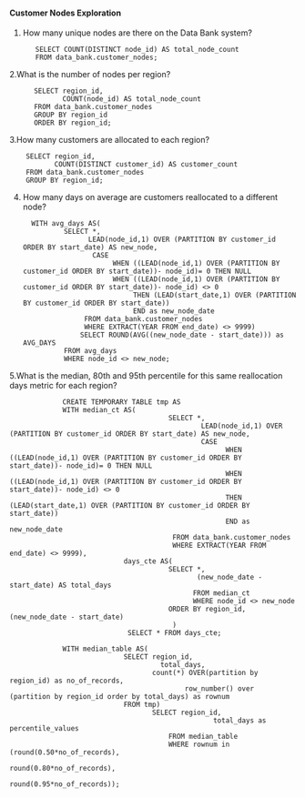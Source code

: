 #### Customer Nodes Exploration

1. How many unique nodes are there on the Data Bank system?

          SELECT COUNT(DISTINCT node_id) AS total_node_count
          FROM data_bank.customer_nodes;

2.What is the number of nodes per region?

          SELECT region_id,
                 COUNT(node_id) AS total_node_count
          FROM data_bank.customer_nodes
          GROUP BY region_id
          ORDER BY region_id;

3.How many customers are allocated to each region?

        SELECT region_id,
               COUNT(DISTINCT customer_id) AS customer_count
        FROM data_bank.customer_nodes
        GROUP BY region_id;

4. How many days on average are customers reallocated to a different node?

         WITH avg_days AS(
                 SELECT *, 
                       LEAD(node_id,1) OVER (PARTITION BY customer_id ORDER BY start_date) AS new_node,
                        CASE 
                             WHEN ((LEAD(node_id,1) OVER (PARTITION BY customer_id ORDER BY start_date))- node_id)= 0 THEN NULL
                             WHEN ((LEAD(node_id,1) OVER (PARTITION BY customer_id ORDER BY start_date))- node_id) <> 0
                                  THEN (LEAD(start_date,1) OVER (PARTITION BY customer_id ORDER BY start_date))
                                  END as new_node_date
		              FROM data_bank.customer_nodes
		              WHERE EXTRACT(YEAR FROM end_date) <> 9999)       
		             SELECT ROUND(AVG((new_node_date - start_date))) as AVG_DAYS
                 FROM avg_days 
                 WHERE node_id <> new_node;
                                 
5.What is the median, 80th and 95th percentile for this same reallocation days metric for each region?

                 CREATE TEMPORARY TABLE tmp AS
                 WITH median_ct AS(
				                           SELECT *, 
					                               LEAD(node_id,1) OVER (PARTITION BY customer_id ORDER BY start_date) AS new_node,
					                               CASE 
						                                 WHEN ((LEAD(node_id,1) OVER (PARTITION BY customer_id ORDER BY start_date))- node_id)= 0 THEN NULL
						                                 WHEN ((LEAD(node_id,1) OVER (PARTITION BY customer_id ORDER BY start_date))- node_id) <> 0
						                                 THEN (LEAD(start_date,1) OVER (PARTITION BY customer_id ORDER BY start_date))
						                                 END as new_node_date
				                            FROM data_bank.customer_nodes
				                            WHERE EXTRACT(YEAR FROM end_date) <> 9999),
                                days_cte AS(
                                           SELECT *,
                                                  (new_node_date - start_date) AS total_days
			                                     FROM median_ct
			                                     WHERE node_id <> new_node
                                           ORDER BY region_id, (new_node_date - start_date)
                                            )
                                 SELECT * FROM days_cte;
                   
                 WITH median_table AS(
                                SELECT region_id, 
	                                     total_days, 
                                       count(*) OVER(partition by region_id) as no_of_records,
				                               row_number() over (partition by region_id order by total_days) as rownum
                                FROM tmp)
                                       SELECT region_id,
				                                      total_days as percentile_values
		                                   FROM median_table
		                                   WHERE rownum in (round(0.50*no_of_records), 
						                                            round(0.80*no_of_records), 
						                                            round(0.95*no_of_records));
                    
                    
                    
 

